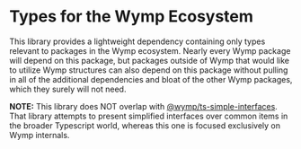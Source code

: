 Types for the Wymp Ecosystem
===============================================================================

This library provides a lightweight dependency containing only types relevant to packages in the
Wymp ecosystem. Nearly every Wymp package will depend on this package, but packages outside of Wymp
that would like to utilize Wymp structures can also depend on this package without pulling in all of
the additional dependencies and bloat of the other Wymp packages, which they surely will not need.

**NOTE:** This library does NOT overlap with [@wymp/ts-simple-interfaces](https://github.com/wymp/ts-simple-interfaces).
That library attempts to present simplified interfaces over common items in the broader Typescript
world, whereas this one is focused exclusively on Wymp internals.

